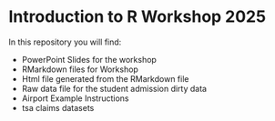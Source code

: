 # Introduction to R Workshop 2025

In this repository you will find:

- PowerPoint Slides for the workshop
- RMarkdown files for Workshop
- Html file generated from the RMarkdown file
- Raw data file for the student admission dirty data
- Airport Example Instructions
- tsa claims datasets
